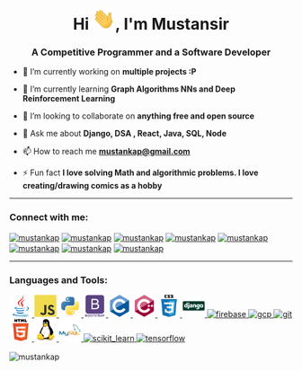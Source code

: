 <h1 align="center">Hi <img src="https://raw.githubusercontent.com/ABSphreak/ABSphreak/master/gifs/Hi.gif" width="40px" />, I'm Mustansir</h1>
<h3 align="center">A Competitive Programmer and a Software Developer </h3>


- 🔭 I’m currently working on **multiple projects :P**
- 🌱 I’m currently learning **Graph Algorithms NNs and Deep Reinforcement Learning**
- 👯 I’m looking to collaborate on **anything free and open source**

- 💬 Ask me about **Django, DSA , React, Java, SQL, Node**

- 📫 How to reach me **mustankap@gmail.com**

- ⚡ Fun fact **I love solving Math and algorithmic problems. I love creating/drawing comics as a hobby**
<!-- https://cdn.jsdelivr.net/npm/simple-icons@3.0.1/icons/linkedin.svg -->
<!-- https://cdn.jsdelivr.net/npm/simple-icons@3.1.0/icons/codechef.svg -->
<hr>
<h3 align="left">Connect with me:</h3>
<p align="left">
<a href="https://www.linkedin.com/in/mustansir-kapasi-43a521168/" target="blank"><img align="center" src="https://image.flaticon.com/icons/png/512/174/174857.png" alt="mustankap" height="30" width="40" /></a>
<a href="https://www.codechef.com/users/mustankap" target="blank"><img align="center" src="https://i.pinimg.com/originals/c5/d9/fc/c5d9fc1e18bcf039f464c2ab6cfb3eb6.jpg" alt="mustankap" height="30" width="40" /></a>
<a href="https://www.hackerrank.com/mustankap" target="blank"><img align="center" src="https://cdn.worldvectorlogo.com/logos/hackerrank.svg" alt="mustankap" height="30" width="40" /></a>
<a href="https://codeforces.com/profile/mustankap" target="blank"><img align="center" src="https://www.saashub.com/images/app/service_logos/175/r59iw60rtoxu/large.png?1620450530" alt="mustankap" height="30" width="40" /></a>
<a href="https://www.leetcode.com/mustankap" target="blank"><img align="center" src="https://cdn.iconscout.com/icon/free/png-512/leetcode-3521542-2944960.png" alt="mustankap" height="30" width="40" /></a>
 <a href="https://binarysearch.com/@/mustankap" target="blank"><img align="center" src="https://miro.medium.com/max/1000/1*gfHNAGW1wOMQcKdsKCBVAw.png" alt="mustankap" height="30" width="40" /></a>
 <a href="#" target="blank"><img align="center" src="https://repository-images.githubusercontent.com/225074588/20909f00-1441-11ea-80ff-0de20d735145" alt="mustankap" height="30" width="80" /></a>
 <a href="https:/instagram.com/mustankap" target="blank"><img align="center" src="https://upload.wikimedia.org/wikipedia/commons/thumb/9/96/Instagram.svg/1200px-Instagram.svg.png" alt="mustankap" height="30" width="40" /></a>
</p>

<hr>
<h3 align="left">Languages and Tools:</h3>

<p align="left">
 
 
<a href="https://java.com/en/" target="_blank"> <img src="https://raw.githubusercontent.com/devicons/devicon/master/icons/java/java-original.svg" alt="java" width="40" height="40"/> </a>
 <a href="https://www.javascript.com/" target="_blank"> <img src="https://raw.githubusercontent.com/devicons/devicon/master/icons/javascript/javascript-original.svg" alt="javascript" width="40" height="40"/> </a>
 <a href="https://www.python.org" target="_blank"> <img src="https://raw.githubusercontent.com/devicons/devicon/master/icons/python/python-original.svg" alt="python" width="40" height="40"/> </a>
<a href="https://getbootstrap.com" target="_blank"> <img src="https://raw.githubusercontent.com/devicons/devicon/master/icons/bootstrap/bootstrap-plain-wordmark.svg" alt="bootstrap" width="40" height="40"/> </a> <a href="https://www.cprogramming.com/" target="_blank"> <img src="https://raw.githubusercontent.com/devicons/devicon/master/icons/c/c-original.svg" alt="c" width="40" height="40"/> </a> <a href="https://www.w3schools.com/cpp/" target="_blank"> <img src="https://raw.githubusercontent.com/devicons/devicon/master/icons/cplusplus/cplusplus-original.svg" alt="cplusplus" width="40" height="40"/> </a> <a href="https://www.w3schools.com/css/" target="_blank"> <img src="https://raw.githubusercontent.com/devicons/devicon/master/icons/css3/css3-original-wordmark.svg" alt="css3" width="40" height="40"/> </a> <a href="https://www.djangoproject.com/" target="_blank"> <img src="https://raw.githubusercontent.com/devicons/devicon/master/icons/django/django-original.svg" alt="django" width="40" height="40"/> </a> <a href="https://firebase.google.com/" target="_blank"> <img src="https://www.vectorlogo.zone/logos/firebase/firebase-icon.svg" alt="firebase" width="40" height="40"/> </a> <a href="https://cloud.google.com" target="_blank"> <img src="https://www.vectorlogo.zone/logos/google_cloud/google_cloud-icon.svg" alt="gcp" width="40" height="40"/> </a> <a href="https://git-scm.com/" target="_blank"> <img src="https://www.vectorlogo.zone/logos/git-scm/git-scm-icon.svg" alt="git" width="40" height="40"/> </a> <a href="https://www.w3.org/html/" target="_blank"> <img src="https://raw.githubusercontent.com/devicons/devicon/master/icons/html5/html5-original-wordmark.svg" alt="html5" width="40" height="40"/> </a> <a href="https://www.linux.org/" target="_blank"> <img src="https://raw.githubusercontent.com/devicons/devicon/master/icons/linux/linux-original.svg" alt="linux" width="40" height="40"/> </a> <a href="https://www.mysql.com/" target="_blank"> <img src="https://raw.githubusercontent.com/devicons/devicon/master/icons/mysql/mysql-original-wordmark.svg" alt="mysql" width="40" height="40"/> </a>  <a href="https://scikit-learn.org/" target="_blank"> <img src="https://upload.wikimedia.org/wikipedia/commons/0/05/Scikit_learn_logo_small.svg" alt="scikit_learn" width="40" height="40"/> </a> <a href="https://www.tensorflow.org" target="_blank"> <img src="https://www.vectorlogo.zone/logos/tensorflow/tensorflow-icon.svg" alt="tensorflow" width="40" height="40"/> </a> </p>

<p><img align="center" src="https://github-readme-streak-stats.herokuapp.com/?user=mustankap" alt="mustankap" /></p>
<p align="center">
